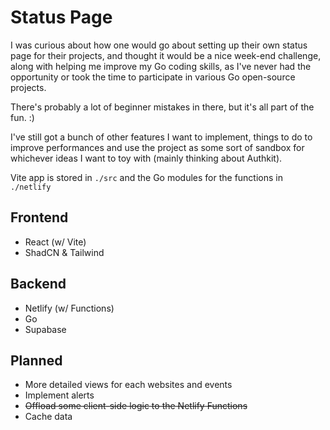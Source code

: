 # Status Page

I was curious about how one would go about setting up their own status page for their projects, and thought it would be a nice week-end challenge, along with helping me improve my Go coding skills, as I've never had the opportunity or took the time to participate in various Go open-source projects.

There's probably a lot of beginner mistakes in there, but it's all part of the fun. :)

I've still got a bunch of other features I want to implement, things to do to improve performances and use the project as some sort of sandbox for whichever ideas I want to toy with (mainly thinking about Authkit).

Vite app is stored in `./src` and the Go modules for the functions in `./netlify`

## Frontend
- React (w/ Vite)
- ShadCN & Tailwind

## Backend
- Netlify (w/ Functions)
- Go
- Supabase


## Planned
- More detailed views for each websites and events
- Implement alerts 
- ~~Offload some client-side logic to the Netlify Functions~~
- Cache data